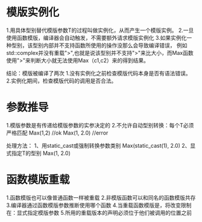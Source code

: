 # 模版实例化
1.用具体型别替代模版参数T的过程叫做实例化，从而产生一个模版实例。
2.一旦使用函数模版，编译器会自动触发，不需要额外请求模版实例化
3.如果实例化一种型别，该型别内部并不支持函数所使用的操作没那么会导致编译错误，
例如std::complex并没有重载">",也就是说该型别并不支持">"来比大小，而Max函数使用">"来判断大小就无法使用Max（c1,c2）来的得到结果。

结论：模版被编译了两次
1.没有实例化之前检查模版代码本身是否有语法错误。
2.实例化期间，检查模版代码的调用是否合法。

# 参数推导
1.模版参数是有传递给模版参数的实参决定的
2.不允许自动型别转换：每个T必须严格匹配
Max(1,2) //ok
Max(1, 2.0) //error

处理方法：
1、用static_cast或强制转换参数类别
Max(static_cast<double>(1), 2.0)
2、显式指定T的型别
Max<double>(1, 2.0)

# 函数模版重载
1.函数模版也可以像普通函数一样被重载
2.非模版函数可以和同名的函数模版共存
3.编译器通过函数模版参数推断使用哪个函数
4.当重载函数模版是，将改变限制在：显式指定模版参数
5.所用的重载版本的声明必须位于他们被调用的位置之前